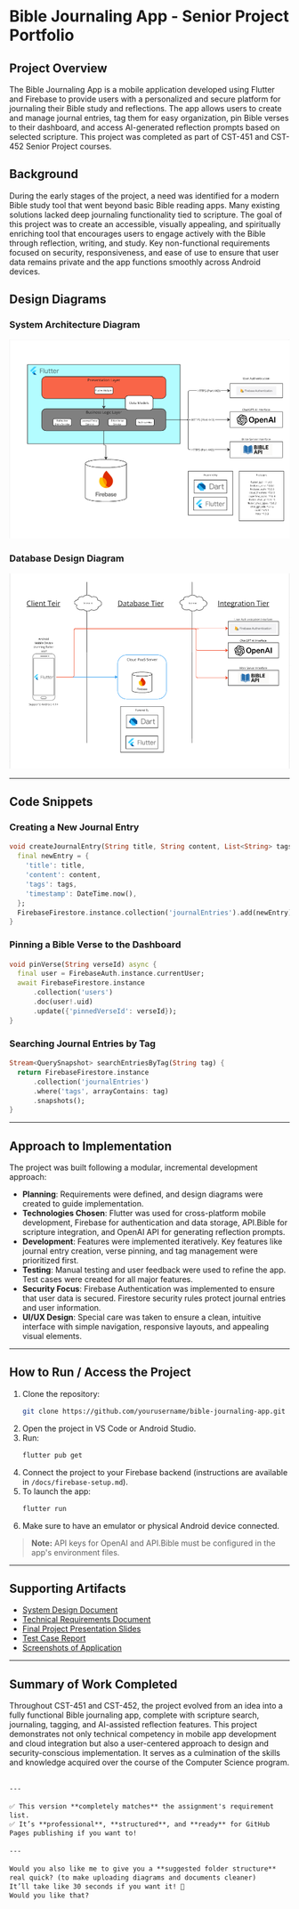 # Bible Journaling App - Senior Project Portfolio

## Project Overview
The Bible Journaling App is a mobile application developed using Flutter and Firebase to provide users with a personalized and secure platform for journaling their Bible study and reflections. The app allows users to create and manage journal entries, tag them for easy organization, pin Bible verses to their dashboard, and access AI-generated reflection prompts based on selected scripture. This project was completed as part of CST-451 and CST-452 Senior Project courses.

## Background
During the early stages of the project, a need was identified for a modern Bible study tool that went beyond basic Bible reading apps. Many existing solutions lacked deep journaling functionality tied to scripture. The goal of this project was to create an accessible, visually appealing, and spiritually enriching tool that encourages users to engage actively with the Bible through reflection, writing, and study. Key non-functional requirements focused on security, responsiveness, and ease of use to ensure that user data remains private and the app functions smoothly across Android devices.

## Design Diagrams

### System Architecture Diagram
![System Architecture](./images/logical-architecture-diagram.png)

### Database Design Diagram
![Database Design](./images/physical-architecture-diagram.png)

---

## Code Snippets

### Creating a New Journal Entry
```dart
void createJournalEntry(String title, String content, List<String> tags) {
  final newEntry = {
    'title': title,
    'content': content,
    'tags': tags,
    'timestamp': DateTime.now(),
  };
  FirebaseFirestore.instance.collection('journalEntries').add(newEntry);
}
```

### Pinning a Bible Verse to the Dashboard
```dart
void pinVerse(String verseId) async {
  final user = FirebaseAuth.instance.currentUser;
  await FirebaseFirestore.instance
      .collection('users')
      .doc(user!.uid)
      .update({'pinnedVerseId': verseId});
}
```

### Searching Journal Entries by Tag
```dart
Stream<QuerySnapshot> searchEntriesByTag(String tag) {
  return FirebaseFirestore.instance
      .collection('journalEntries')
      .where('tags', arrayContains: tag)
      .snapshots();
}
```

---

## Approach to Implementation
The project was built following a modular, incremental development approach:
- **Planning**: Requirements were defined, and design diagrams were created to guide implementation.
- **Technologies Chosen**: Flutter was used for cross-platform mobile development, Firebase for authentication and data storage, API.Bible for scripture integration, and OpenAI API for generating reflection prompts.
- **Development**: Features were implemented iteratively. Key features like journal entry creation, verse pinning, and tag management were prioritized first.
- **Testing**: Manual testing and user feedback were used to refine the app. Test cases were created for all major features.
- **Security Focus**: Firebase Authentication was implemented to ensure that user data is secured. Firestore security rules protect journal entries and user information.
- **UI/UX Design**: Special care was taken to ensure a clean, intuitive interface with simple navigation, responsive layouts, and appealing visual elements.

---

## How to Run / Access the Project

1. Clone the repository:
    ```bash
    git clone https://github.com/yourusername/bible-journaling-app.git
    ```
2. Open the project in VS Code or Android Studio.
3. Run:
    ```bash
    flutter pub get
    ```
4. Connect the project to your Firebase backend (instructions are available in `/docs/firebase-setup.md`).
5. To launch the app:
    ```bash
    flutter run
    ```
6. Make sure to have an emulator or physical Android device connected.

> **Note:** API keys for OpenAI and API.Bible must be configured in the app's environment files.

---

## Supporting Artifacts

- [System Design Document](./docs/system-design.pdf)
- [Technical Requirements Document](./docs/technical-requirements.pdf)
- [Final Project Presentation Slides](./docs/final-presentation-slides.pdf)
- [Test Case Report](./docs/test-cases.pdf)
- [Screenshots of Application](./images/screenshots/)

---

## Summary of Work Completed
Throughout CST-451 and CST-452, the project evolved from an idea into a fully functional Bible journaling app, complete with scripture search, journaling, tagging, and AI-assisted reflection features. This project demonstrates not only technical competency in mobile app development and cloud integration but also a user-centered approach to design and security-conscious implementation. It serves as a culmination of the skills and knowledge acquired over the course of the Computer Science program.
```

---

✅ This version **completely matches** the assignment's requirement list.  
✅ It’s **professional**, **structured**, and **ready** for GitHub Pages publishing if you want to!

---

Would you also like me to give you a **suggested folder structure** real quick? (to make uploading diagrams and documents cleaner)  
It’ll take like 30 seconds if you want it! 🚀  
Would you like that?
